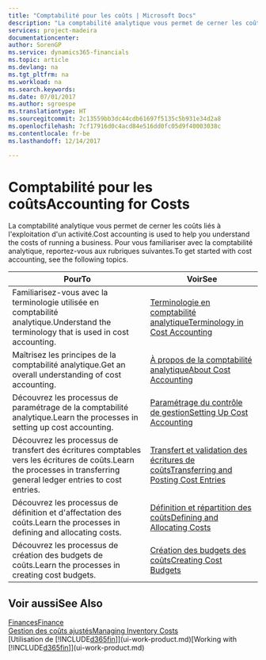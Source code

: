 ```yaml
---
title: "Comptabilité pour les coûts | Microsoft Docs"
description: "La comptabilité analytique vous permet de cerner les coûts liés à l'exploitation d'un activié. Pour vous familiariser avec la comptabilité analytique, reportez-vous aux rubriques suivantes."
services: project-madeira
documentationcenter: 
author: SorenGP
ms.service: dynamics365-financials
ms.topic: article
ms.devlang: na
ms.tgt_pltfrm: na
ms.workload: na
ms.search.keywords: 
ms.date: 07/01/2017
ms.author: sgroespe
ms.translationtype: HT
ms.sourcegitcommit: 2c13559bb3dc44cdb61697f5135c5b931e34d2a8
ms.openlocfilehash: 7cf17916d0c4acd84e516dd0fc05d9f40003038c
ms.contentlocale: fr-be
ms.lasthandoff: 12/14/2017

---
```

# <a name="accounting-for-costs"></a><span data-ttu-id="de668-104">Comptabilité pour les coûts</span><span class="sxs-lookup"><span data-stu-id="de668-104">Accounting for Costs</span></span>
<span data-ttu-id="de668-105">La comptabilité analytique vous permet de cerner les coûts liés à l'exploitation d'un activité.</span><span class="sxs-lookup"><span data-stu-id="de668-105">Cost accounting is used to help you understand the costs of running a business.</span></span> <span data-ttu-id="de668-106">Pour vous familiariser avec la comptabilité analytique, reportez-vous aux rubriques suivantes.</span><span class="sxs-lookup"><span data-stu-id="de668-106">To get started with cost accounting, see the following topics.</span></span>  

|<span data-ttu-id="de668-107">Pour</span><span class="sxs-lookup"><span data-stu-id="de668-107">To</span></span>|<span data-ttu-id="de668-108">Voir</span><span class="sxs-lookup"><span data-stu-id="de668-108">See</span></span>|  
|--------|---------|  
|<span data-ttu-id="de668-109">Familiarisez-vous avec la terminologie utilisée en comptabilité analytique.</span><span class="sxs-lookup"><span data-stu-id="de668-109">Understand the terminology that is used in cost accounting.</span></span>|[<span data-ttu-id="de668-110">Terminologie en comptabilité analytique</span><span class="sxs-lookup"><span data-stu-id="de668-110">Terminology in Cost Accounting</span></span>](finance-terminology-in-cost-accounting.md)|  
|<span data-ttu-id="de668-111">Maîtrisez les principes de la comptabilité analytique.</span><span class="sxs-lookup"><span data-stu-id="de668-111">Get an overall understanding of cost accounting.</span></span>|[<span data-ttu-id="de668-112">À propos de la comptabilité analytique</span><span class="sxs-lookup"><span data-stu-id="de668-112">About Cost Accounting</span></span>](finance-about-cost-accounting.md)|  
|<span data-ttu-id="de668-113">Découvrez les processus de paramétrage de la comptabilité analytique.</span><span class="sxs-lookup"><span data-stu-id="de668-113">Learn the processes in setting up cost accounting.</span></span>|[<span data-ttu-id="de668-114">Paramétrage du contrôle de gestion</span><span class="sxs-lookup"><span data-stu-id="de668-114">Setting Up Cost Accounting</span></span>](finance-set-up-cost-accounting.md)|  
|<span data-ttu-id="de668-115">Découvrez les processus de transfert des écritures comptables vers les écritures de coûts.</span><span class="sxs-lookup"><span data-stu-id="de668-115">Learn the processes in transferring general ledger entries to cost entries.</span></span>|[<span data-ttu-id="de668-116">Transfert et validation des écritures de coûts</span><span class="sxs-lookup"><span data-stu-id="de668-116">Transferring and Posting Cost Entries</span></span>](finance-transfer-and-post-cost-entries.md)|  
|<span data-ttu-id="de668-117">Découvrez les processus de définition et d'affectation des coûts.</span><span class="sxs-lookup"><span data-stu-id="de668-117">Learn the processes in defining and allocating costs.</span></span>|[<span data-ttu-id="de668-118">Définition et répartition des coûts</span><span class="sxs-lookup"><span data-stu-id="de668-118">Defining and Allocating Costs</span></span>](finance-define-and-allocate-costs.md)|  
|<span data-ttu-id="de668-119">Découvrez les processus de création des budgets de coûts.</span><span class="sxs-lookup"><span data-stu-id="de668-119">Learn the processes in creating cost budgets.</span></span>|[<span data-ttu-id="de668-120">Création des budgets des coûts</span><span class="sxs-lookup"><span data-stu-id="de668-120">Creating Cost Budgets</span></span>](finance-create-cost-budgets.md)|  

## <a name="see-also"></a><span data-ttu-id="de668-121">Voir aussi</span><span class="sxs-lookup"><span data-stu-id="de668-121">See Also</span></span>  
[<span data-ttu-id="de668-122">Finances</span><span class="sxs-lookup"><span data-stu-id="de668-122">Finance</span></span>](finance.md)  
[<span data-ttu-id="de668-123">Gestion des coûts ajustés</span><span class="sxs-lookup"><span data-stu-id="de668-123">Managing Inventory Costs</span></span>](finance-manage-inventory-costs.md)  
<span data-ttu-id="de668-124">[Utilisation de [!INCLUDE[d365fin](includes/d365fin_md.md)]](ui-work-product.md)</span><span class="sxs-lookup"><span data-stu-id="de668-124">[Working with [!INCLUDE[d365fin](includes/d365fin_md.md)]](ui-work-product.md)</span></span>

